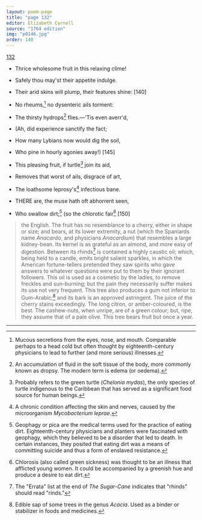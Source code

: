 ```yaml
---
layout: poem-page
title: "page 132"
editor: Elizabeth Cornell
source: "1764 edition"
img: "p0146.jpg"
order: 140
---
```



[132]({{site.baseurl}}/images/{{page.img}})

- Thrice wholesome fruit in this relaxing clime!
- Safely thou may'st their appetite indulge.
- Their arid skins will plump, their features shine: [140]
- No rheums,[^f132n1] no dysenteric ails torment:
- The thirsty hydrops[^f132n2] flies.—'Tis even averr'd, 
- (Ah, did experience sanctify the fact;
- How many Lybians now would dig the soil,
- Who pine in hourly agonies away!) [145]
- This pleasing fruit, if turtle[^f132n3] join its aid,
- Removes that worst of ails, disgrace of art,
- The loathsome leprosy's[^f132n4] infectious bane.

- THERE are, the muse hath oft abhorrent seen,
- Who swallow dirt;[^f132n5] (so the chlorotic fair[^f132n6] [150]

> the English. The fruit has no resemblance to a cherry, either in shape or size; and bears, at its lower extremity, a nut (which the Spaniards name *Anacardo*, and physicians *Anacardium*) that resembles a large kidney-bean. Its kernel is as grateful as an almond, and more easy of digestion. Between its rhinds[^f132n7] is contained a highly caustic oil; which, being held to a candle, emits bright salient sparkles, in which the American fortune-tellers pretended they saw spirits who gave answers to whatever questions were put to them by their ignorant followers. This oil is used as a cosmetic by the ladies, to remove freckles and sun-burning; but the pain they necessarily suffer makes its use not very frequent. This tree also produces a gum not inferior to Gum-Arabic;[^f132n8] and its bark is an approved astringent. The juice of the cherry stains exceedingly. The long citron, or amber-coloured, is the best. The cashew-nuts, when unripe, are of a green colour; but, ripe, they assume that of a pale olive. This tree bears fruit but once a year.

[^f132n1]: Mucous secretions from the eyes, nose, and mouth. Comparable perhaps to a head cold but often thought by eighteenth-century physicians to lead to further (and more serious) illnesses. 

[^f132n2]: An accumulation of fluid in the soft tissue of the body, more commonly known as dropsy. The modern term is edema (or oedema).  

[^f132n3]: Probably refers to the green turtle (*Chelonia mydas*), the only species of turtle indigenous to the Caribbean that has served as a significant food source for human beings.  

[^f132n4]: A chronic condition affecting the skin and nerves, caused by the microorganism *Mycobacterium leprae*.  

[^f132n5]: Geophagy or pica are the medical terms used for the practice of eating dirt. Eighteenth-century physicians and planters were fascinated with geophagy, which they believed to be a disorder that led to death. In certain instances, they posited that eating dirt was a means of committing suicide and thus a form of enslaved resistance.  

[^f132n6]: Chlorosis (also called green sickness) was thought to be an illness that afflicted young women. It could be accompanied by a greenish hue and produce a desire to eat dirt.  

[^f132n7]: The "Errata" list at the end of *The Sugar-Cane* indicates that "rhinds" should read "rinds."  

[^f132n8]: Edible sap of some trees in the genus *Acacia*. Used as a binder or stabilizer in foods and medicines. 

---
